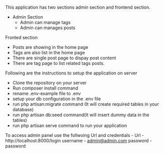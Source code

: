 This application has two sections admin section and frontend section. 
 - Admin Section
   - Admin can manage tags
   - Admin can manages posts

Fronted section
 - Posts are showing in the home page
 - Tags are also list in the home page
 - There are single post page to dispay post content
 - There are tag page to list related tags posts.


Following are the instructions to setup the application on server
 - Clone the repository on your server
 - Run composer install command
 - rename .env-example file to .env
 - setup your db configuration in the .env file
 - run php artisan:migrate command (It will create required tables in your database)
 - run php artisan db:seed command(It will insert dummy data in the tables)
 - run php artisan serve command to run your application

To access admin panel use the follwoing Url and credentials - 
    Url - http://localhost:8000/login
     username - admin@admin.com
     password - password
